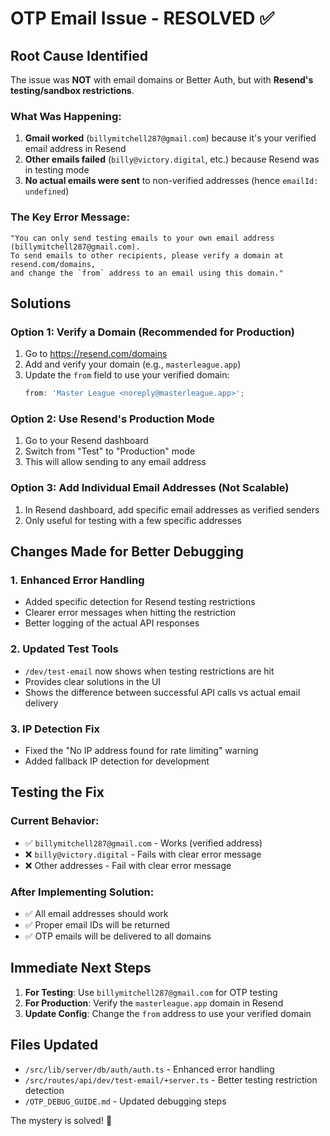 # OTP Email Issue - RESOLVED ✅

## Root Cause Identified

The issue was **NOT** with email domains or Better Auth, but with **Resend's testing/sandbox restrictions**.

### What Was Happening:

1. **Gmail worked** (`billymitchell287@gmail.com`) because it's your verified email address in Resend
2. **Other emails failed** (`billy@victory.digital`, etc.) because Resend was in testing mode
3. **No actual emails were sent** to non-verified addresses (hence `emailId: undefined`)

### The Key Error Message:

```
"You can only send testing emails to your own email address (billymitchell287@gmail.com).
To send emails to other recipients, please verify a domain at resend.com/domains,
and change the `from` address to an email using this domain."
```

## Solutions

### Option 1: Verify a Domain (Recommended for Production)

1. Go to https://resend.com/domains
2. Add and verify your domain (e.g., `masterleague.app`)
3. Update the `from` field to use your verified domain:
   ```typescript
   from: 'Master League <noreply@masterleague.app>';
   ```

### Option 2: Use Resend's Production Mode

1. Go to your Resend dashboard
2. Switch from "Test" to "Production" mode
3. This will allow sending to any email address

### Option 3: Add Individual Email Addresses (Not Scalable)

1. In Resend dashboard, add specific email addresses as verified senders
2. Only useful for testing with a few specific addresses

## Changes Made for Better Debugging

### 1. Enhanced Error Handling

- Added specific detection for Resend testing restrictions
- Clearer error messages when hitting the restriction
- Better logging of the actual API responses

### 2. Updated Test Tools

- `/dev/test-email` now shows when testing restrictions are hit
- Provides clear solutions in the UI
- Shows the difference between successful API calls vs actual email delivery

### 3. IP Detection Fix

- Fixed the "No IP address found for rate limiting" warning
- Added fallback IP detection for development

## Testing the Fix

### Current Behavior:

- ✅ `billymitchell287@gmail.com` - Works (verified address)
- ❌ `billy@victory.digital` - Fails with clear error message
- ❌ Other addresses - Fail with clear error message

### After Implementing Solution:

- ✅ All email addresses should work
- ✅ Proper email IDs will be returned
- ✅ OTP emails will be delivered to all domains

## Immediate Next Steps

1. **For Testing**: Use `billymitchell287@gmail.com` for OTP testing
2. **For Production**: Verify the `masterleague.app` domain in Resend
3. **Update Config**: Change the `from` address to use your verified domain

## Files Updated

- `/src/lib/server/db/auth/auth.ts` - Enhanced error handling
- `/src/routes/api/dev/test-email/+server.ts` - Better testing restriction detection
- `/OTP_DEBUG_GUIDE.md` - Updated debugging steps

The mystery is solved! 🎉
